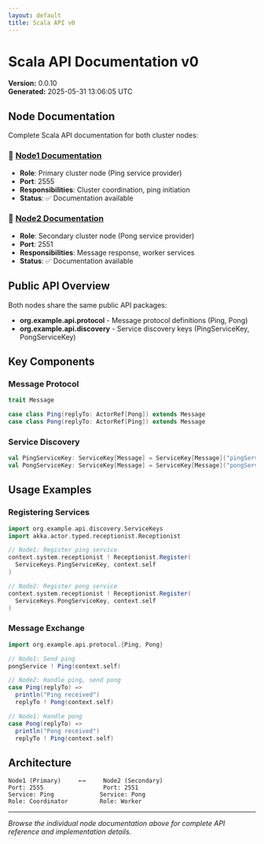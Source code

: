 ```yaml
---
layout: default
title: Scala API v0
---
```


# Scala API Documentation v0

**Version:** 0.0.10  
**Generated:** 2025-05-31 13:06:05 UTC

## Node Documentation

Complete Scala API documentation for both cluster nodes:

### 🔧 [Node1 Documentation](./node1/)
- **Role**: Primary cluster node (Ping service provider)
- **Port**: 2555
- **Responsibilities**: Cluster coordination, ping initiation
- **Status**: ✅ Documentation available

### 🔧 [Node2 Documentation](./node2/)
- **Role**: Secondary cluster node (Pong service provider)
- **Port**: 2551  
- **Responsibilities**: Message response, worker services
- **Status**: ✅ Documentation available

## Public API Overview

Both nodes share the same public API packages:

- **org.example.api.protocol** - Message protocol definitions (Ping, Pong)
- **org.example.api.discovery** - Service discovery keys (PingServiceKey, PongServiceKey)

## Key Components

### Message Protocol
```scala
trait Message

case class Ping(replyTo: ActorRef[Pong]) extends Message
case class Pong(replyTo: ActorRef[Ping]) extends Message
```

### Service Discovery
```scala
val PingServiceKey: ServiceKey[Message] = ServiceKey[Message]("pingService")
val PongServiceKey: ServiceKey[Message] = ServiceKey[Message]("pongService")
```

## Usage Examples

### Registering Services
```scala
import org.example.api.discovery.ServiceKeys
import akka.actor.typed.receptionist.Receptionist

// Node1: Register ping service
context.system.receptionist ! Receptionist.Register(
  ServiceKeys.PingServiceKey, context.self
)

// Node2: Register pong service  
context.system.receptionist ! Receptionist.Register(
  ServiceKeys.PongServiceKey, context.self
)
```

### Message Exchange
```scala
import org.example.api.protocol.{Ping, Pong}

// Node1: Send ping
pongService ! Ping(context.self)

// Node2: Handle ping, send pong
case Ping(replyTo) =>
  println("Ping received")
  replyTo ! Pong(context.self)

// Node1: Handle pong
case Pong(replyTo) =>
  println("Pong received")  
  replyTo ! Ping(context.self)
```

## Architecture

```
Node1 (Primary)     ←→     Node2 (Secondary)
Port: 2555                 Port: 2551
Service: Ping             Service: Pong
Role: Coordinator         Role: Worker
```

---

*Browse the individual node documentation above for complete API reference and implementation details.*
